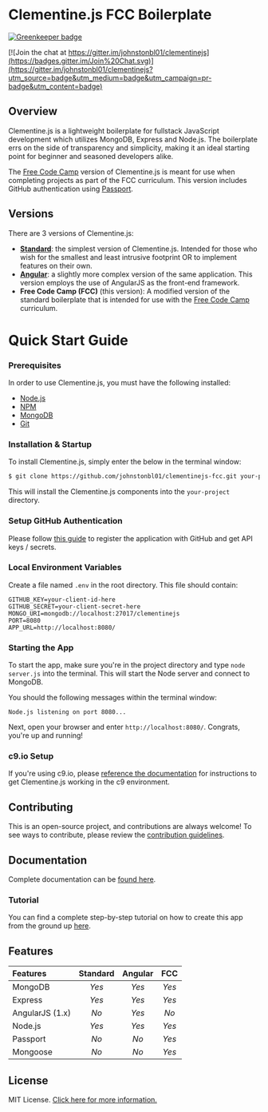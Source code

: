 # Clementine.js FCC Boilerplate

[![Greenkeeper badge](https://badges.greenkeeper.io/UziTech/mybasejump.svg)](https://greenkeeper.io/)

[![Join the chat at https://gitter.im/johnstonbl01/clementinejs](https://badges.gitter.im/Join%20Chat.svg)](https://gitter.im/johnstonbl01/clementinejs?utm_source=badge&utm_medium=badge&utm_campaign=pr-badge&utm_content=badge)

## Overview

Clementine.js is a lightweight boilerplate for fullstack JavaScript development which utilizes MongoDB, Express and Node.js. The boilerplate errs on the side of transparency and simplicity, making it an ideal starting point for beginner and seasoned developers alike. 

The [Free Code Camp](http://www.freecodecamp.com) version of Clementine.js is meant for use when completing projects as part of the FCC curriculum. This version includes GitHub authentication using [Passport](http://passportjs.org/).

## Versions

There are 3 versions of Clementine.js:

- [**Standard**](https://github.com/johnstonbl01/clementinejs): the simplest version of Clementine.js. Intended for those who wish for the smallest and least intrusive footprint OR to implement features on their own.
- [**Angular**](https://github.com/johnstonbl01/clementinejs-angular): a slightly more complex version of the same application. This version employs the use of AngularJS as the front-end framework.
- **Free Code Camp (FCC)** (this version): A modified version of the standard boilerplate that is intended for use with the [Free Code Camp](http://freecodecamp.com/) curriculum.

# Quick Start Guide

### Prerequisites

In order to use Clementine.js, you must have the following installed:

- [Node.js](https://nodejs.org/)
- [NPM](https://nodejs.org/)
- [MongoDB](http://www.mongodb.org/)
- [Git](https://git-scm.com/)

### Installation & Startup

To install Clementine.js, simply enter the below in the terminal window:

```bash
$ git clone https://github.com/johnstonbl01/clementinejs-fcc.git your-project
```

This will install the Clementine.js components into the `your-project` directory.

### Setup GitHub Authentication

Please follow [this guide](http://www.clementinejs.com/tutorials/tutorial-passport.html#GitHubAppSetup) to register the application with GitHub and get API keys / secrets.

### Local Environment Variables

Create a file named `.env` in the root directory. This file should contain:

```
GITHUB_KEY=your-client-id-here
GITHUB_SECRET=your-client-secret-here
MONGO_URI=mongodb://localhost:27017/clementinejs
PORT=8080
APP_URL=http://localhost:8080/
```

### Starting the App

To start the app, make sure you're in the project directory and type `node server.js` into the terminal. This will start the Node server and connect to MongoDB.

You should the following messages within the terminal window:

```
Node.js listening on port 8080...
```

Next, open your browser and enter `http://localhost:8080/`. Congrats, you're up and running!

### c9.io Setup

If you're using c9.io, please [reference the documentation](http://www.clementinejs.com/versions/fcc.html#c9.ioSetup) for instructions to get Clementine.js working in the c9 environment.

## Contributing

This is an open-source project, and contributions are always welcome! To see ways to contribute, please review the [contribution guidelines](http://www.clementinejs.com/developers/contributing.html).

## Documentation

Complete documentation can be [found here](http://www.clementinejs.com).

### Tutorial

You can find a complete step-by-step tutorial on how to create this app from the ground up [here](http://www.clementinejs.com/tutorials/tutorial-passport.html).

## Features

| Features           | Standard  | Angular   | FCC       |
|:---------          |:--------: |:--------: |:---------:|
| MongoDB            | _Yes_     | _Yes_     | _Yes_     |
| Express            | _Yes_     | _Yes_     | _Yes_     |
| AngularJS (1.x)    | _No_      | _Yes_     | _No_      |
| Node.js            | _Yes_     | _Yes_     | _Yes_     |
| Passport           | _No_      | _No_      | _Yes_     |
| Mongoose           | _No_      | _No_      | _Yes_     |

## License

MIT License. [Click here for more information.](LICENSE.md)
